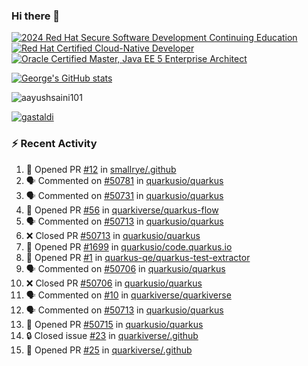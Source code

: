 ### Hi there 👋

<!--START_SECTION:badges-->
[![2024 Red Hat Secure Software Development Continuing Education](https://images.credly.com/size/110x110/images/36a76b78-c5bf-45cf-ac2c-48c3825260c7/blob)](http://www.credly.com/badges/c86e9a17-d2c3-4554-b890-7d0521710eb6 "2024 Red Hat Secure Software Development Continuing Education")
[![Red Hat Certified Cloud-Native Developer](https://images.credly.com/size/110x110/images/12ef4e4e-3d8d-4caf-9ab1-858c5bcb9619/image.png)](http://www.credly.com/badges/b6402e31-0894-48e6-b488-e2e551dcc809 "Red Hat Certified Cloud-Native Developer")
[![Oracle Certified Master, Java EE 5 Enterprise Architect](https://images.credly.com/size/110x110/images/1fa3549c-674c-4779-b3d6-d7d64eac2c23/Oracle-Certification-badge_OC-Master.png)](http://www.credly.com/badges/2565574e-b81d-410e-ab7d-24666ddcbe00 "Oracle Certified Master, Java EE 5 Enterprise Architect")
<!--END_SECTION:badges-->

[![George's GitHub stats](https://github-readme-stats.vercel.app/api?username=gastaldi&show=reviews,prs_merged&hide=contribs,prs&theme=transparent&show_icons=true)](https://github.com/anuraghazra/github-readme-stats)

<p align="left"> <img src="https://komarev.com/ghpvc/?username=gastaldi&label=Profile%20views&color=0e75b6&style=for-the-badge" alt="aayushsaini101" /> </p>

<p align="left"> <a href="https://github.com/ryo-ma/github-profile-trophy"><img src="https://github-profile-trophy.vercel.app/?username=gastaldi" alt="gastaldi" /></a> </p>

### :zap: Recent Activity

<!--START_SECTION:activity-->
1. 💪 Opened PR [#12](undefined) in [smallrye/.github](https://github.com/smallrye/.github)
2. 🗣 Commented on [#50781](https://github.com/quarkusio/quarkus/pull/50781#issuecomment-3472810338) in [quarkusio/quarkus](https://github.com/quarkusio/quarkus)
3. 🗣 Commented on [#50731](https://github.com/quarkusio/quarkus/pull/50731#issuecomment-3470417647) in [quarkusio/quarkus](https://github.com/quarkusio/quarkus)
4. 💪 Opened PR [#56](undefined) in [quarkiverse/quarkus-flow](https://github.com/quarkiverse/quarkus-flow)
5. 🗣 Commented on [#50713](https://github.com/quarkusio/quarkus/pull/50713#issuecomment-3467586436) in [quarkusio/quarkus](https://github.com/quarkusio/quarkus)
6. ❌ Closed PR [#50713](undefined) in [quarkusio/quarkus](https://github.com/quarkusio/quarkus)
7. 💪 Opened PR [#1699](undefined) in [quarkusio/code.quarkus.io](https://github.com/quarkusio/code.quarkus.io)
8. 💪 Opened PR [#1](undefined) in [quarkus-qe/quarkus-test-extractor](https://github.com/quarkus-qe/quarkus-test-extractor)
9. 🗣 Commented on [#50706](https://github.com/quarkusio/quarkus/pull/50706#issuecomment-3449131332) in [quarkusio/quarkus](https://github.com/quarkusio/quarkus)
10. ❌ Closed PR [#50706](undefined) in [quarkusio/quarkus](https://github.com/quarkusio/quarkus)
11. 🗣 Commented on [#10](https://github.com/quarkiverse/quarkiverse/issues/10#issuecomment-3446827359) in [quarkiverse/quarkiverse](https://github.com/quarkiverse/quarkiverse)
12. 🗣 Commented on [#50713](https://github.com/quarkusio/quarkus/pull/50713#issuecomment-3445208032) in [quarkusio/quarkus](https://github.com/quarkusio/quarkus)
13. 💪 Opened PR [#50715](undefined) in [quarkusio/quarkus](https://github.com/quarkusio/quarkus)
14. 🔒 Closed issue [#23](https://github.com/quarkiverse/.github/issues/23) in [quarkiverse/.github](https://github.com/quarkiverse/.github)
15. 💪 Opened PR [#25](undefined) in [quarkiverse/.github](https://github.com/quarkiverse/.github)
<!--END_SECTION:activity-->
